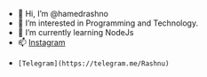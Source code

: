 - 👋 Hi, I’m @hamedrashno
- 👀 I’m interested in Programming and Technology.
- 🌱 I’m currently learning NodeJs
- 📫 [Instagram](https://www.instagram.com/hamed.r/) 
-     [Telegram](https://telegram.me/Rashnu)
<!---
hamedrashno/hamedrashno is a ✨ special ✨ repository because its `README.md` (this file) appears on your GitHub profile.
You can click the Preview link to take a look at your changes.
--->
